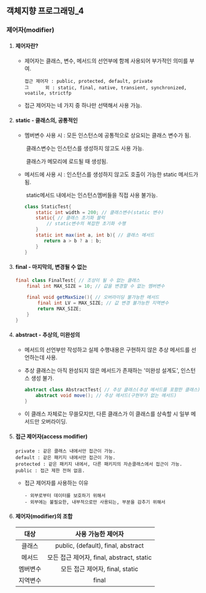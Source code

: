 ## 객체지향 프로그래밍_4

### 제어자(modifier)

1. #### 제어자란?

   - 제어자는 클래스, 변수, 메서드의 선언부에 함께 사용되어 부가적인 의미를 부여.

     ```
     접근 제어자 : public, protected, default, private
     그      외 : static, final, native, transient, synchronized, voatile, strictfp
     ```

   - 접근 제어자는 네 가지 중 하나만 선택해서 사용 가능.

2. #### static - 클래스의, 공통적인

   - 멤버변수 사용 시 : 모든 인스턴스에 공통적으로 상요되는 클래스 변수가 됨.

     ​								클래스변수는 인스턴스를 생성하지 않고도 사용 가능.

     ​								클래스가 메모리에 로드될 때 생성됨.

   - 메서드에 사용 시 : 인스턴스를 생성하지 않고도 호출이 가능한 static 메서드가 됨.

     ​								static메서드 내에서는 인스턴스멤버들을 직접 사용 불가능.

     ```java
     class StaticTest{
         static int width = 200; // 클래스변수(static 변수)
         static{ // 클래스 초기화 블럭
             // static변수의 복잡한 초기화 수행
         }
         static int max(int a, int b){ // 클래스 메서드
         	return a > b ? a : b;
         }
     }
     ```

3. #### final - 마지막의, 변경될 수 없는

   ```java
   final class FinalTest{ // 조상이 될 수 없는 클래스
       final int MAX_SIZE = 10; // 값을 변경할 수 없는 멤버변수
       
       final void getMaxSize(){ // 오버라이딩 불가능한 메서드
           final int LV = MAX_SIZE; // 값 변경 불가능한 지역변수
           return MAX_SIZE;
       }
   }
   ```

4. #### abstract - 추상의, 미완성의

   - 메서드의 선언부만 작성하고 실제 수행내용은 구현하지 않은 추상 메서드를 선언하는데 사용.

   - 추상 클래스는 아직 완성되지 않은 메서드가 존재하는 '미완성 설계도', 인스턴스 생성 불가.

     ```java
     abstract class AbstractTest{ // 추상 클래스(추상 메서드를 포함한 클래스)
         abstract void move(); // 추상 메서드(구현부가 없는 메서드) 
     }
     ```

   - 이 클래스 자체로는 무쓸모지만, 다른 클래스가 이 클래스를 상속할 시 일부 메서드만 오버라이딩.

5. #### 접근 제어자(access modifier)

   ```
   private : 같은 클래스 내에서만 접근이 가능.
   default : 같은 패키지 내에서만 접근이 가능.
   protected : 같은 패키지 내에서, 다른 패키지의 자손클래스에서 접근이 가능.
   public : 접근 제한 전혀 없음.
   ```

   - 접근 제어자를 사용하는 이유

     ```
     - 외부로부터 데이터를 보호하기 위해서
     - 외부에는 불필요한, 내부적으로만 사용되는, 부분을 감추기 위해서
     ```

6. #### 제어자(modifier)의 조합

   |   대상   |            사용 가능한 제어자             |
   | :------: | :---------------------------------------: |
   |  클래스  |    public, (default), final, abstract     |
   |  메서드  | 모든 접근 제어자, final, abstract, static |
   | 멤버변수 |      모든 접근 제어자, final, static      |
   | 지역변수 |                   final                   |
